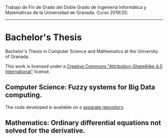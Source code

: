 Trabajo de Fin de Grado del Doble Grado de Ingeniería Informática y Matemáticas de la Universidad de Granada. Curso 2019/20.

----

# Bachelor's Thesis

Bachelor's Thesis in Computer Science and Mathematics at the University of Granada.

This work is licensed under a [Creative Commons
"Attribution-ShareAlike 4.0 International"](http://creativecommons.org/licenses/by-sa/4.0/) license.

## Computer Science: Fuzzy systems for Big Data computing.

The code developed is available on a [separate repository](https://github.com/antcc/fuzzyspark).

## Mathematics: Ordinary differential equations not solved for the derivative.
